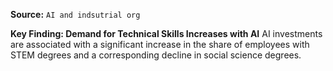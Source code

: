 **Source:** `AI and indsutrial org`

**Key Finding: Demand for Technical Skills Increases with AI**
AI investments are associated with a significant increase in the share of employees with STEM degrees and a corresponding decline in social science degrees.
